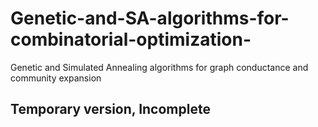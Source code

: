 # Genetic-and-SA-algorithms-for-combinatorial-optimization-
Genetic and  Simulated Annealing algorithms for graph conductance and community expansion
## Temporary version, Incomplete
